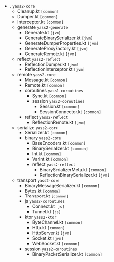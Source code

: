 - . `yass2-core`
    - Cleanup.kt `[common]`
    - Dumper.kt `[common]`
    - Interceptor.kt `[common]`
    - generate `yass2-generate`
        - Generate.kt `[jvm]`
        - GenerateBinarySerializer.kt `[jvm]`
        - GenerateDumperProperties.kt `[jvm]`
        - GenerateProxyFactory.kt `[jvm]`
        - GenerateRemote.kt `[jvm]`
    - reflect `yass2-reflect`
        - ReflectionDumper.kt `[jvm]`
        - ReflectionInterceptor.kt `[jvm]`
    - remote `yass2-core`
        - Message.kt `[common]`
        - Remote.kt `[common]`
        - coroutines `yass2-coroutines`
            - Sync.kt `[common]`
            - session `yass2-coroutines`
                - Session.kt `[common]`
                - SessionConnector.kt `[common]`
        - reflect `yass2-reflect`
            - ReflectionRemote.kt `[jvm]`
    - serialize `yass2-core`
        - Serializer.kt `[common]`
        - binary `yass2-core`
            - BaseEncoders.kt `[common]`
            - BinarySerializer.kt `[common]`
            - Int.kt `[common]`
            - VarInt.kt `[common]`
            - reflect `yass2-reflect`
                - BinarySerializerMeta.kt `[common]`
                - ReflectionBinarySerializer.kt `[jvm]`
    - transport `yass2-core`
        - BinaryMessageSerializer.kt `[common]`
        - Bytes.kt `[common]`
        - Transport.kt `[common]`
        - js `yass2-coroutines`
            - Connect.kt `[js]`
            - Tunnel.kt `[js]`
        - ktor `yass2-ktor`
            - ByteChannel.kt `[common]`
            - Http.kt `[common]`
            - HttpServer.kt `[jvm]`
            - Socket.kt `[jvm]`
            - WebSocket.kt `[common]`
        - session `yass2-coroutines`
            - BinaryPacketSerializer.kt `[common]`
